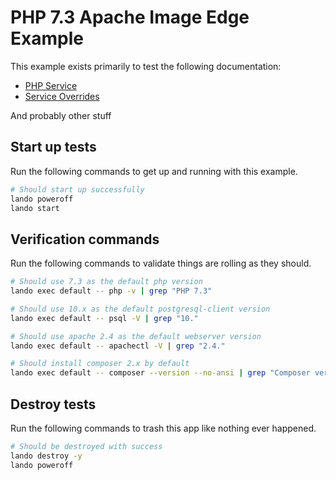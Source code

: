 # PHP 7.3 Apache Image Edge Example

This example exists primarily to test the following documentation:

* [PHP Service](https://docs.lando.dev/config/php.html)
* [Service Overrides](https://docs.lando.dev/config/services.html#advanced)

And probably other stuff

## Start up tests

Run the following commands to get up and running with this example.

```bash
# Should start up successfully
lando poweroff
lando start
```

## Verification commands

Run the following commands to validate things are rolling as they should.

```bash
# Should use 7.3 as the default php version
lando exec default -- php -v | grep "PHP 7.3"

# Should use 10.x as the default postgresql-client version
lando exec default -- psql -V | grep "10."

# Should use apache 2.4 as the default webserver version
lando exec default -- apachectl -V | grep "2.4."

# Should install composer 2.x by default
lando exec default -- composer --version --no-ansi | grep "Composer version 2."
```

## Destroy tests

Run the following commands to trash this app like nothing ever happened.

```bash
# Should be destroyed with success
lando destroy -y
lando poweroff
```
